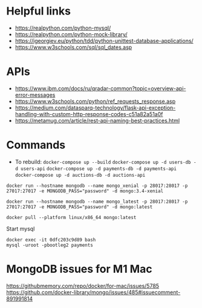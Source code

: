 # Helpful links

* https://realpython.com/python-mysql/
* https://realpython.com/python-mock-library/
* https://igeorgiev.eu/python/tdd/python-unittest-database-applications/
* https://www.w3schools.com/sql/sql_dates.asp


# APIs

* https://www.ibm.com/docs/ru/qradar-common?topic=overview-api-error-messages
* https://www.w3schools.com/python/ref_requests_response.asp
* https://medium.com/datasparq-technology/flask-api-exception-handling-with-custom-http-response-codes-c51a82a51a0f
* https://metamug.com/article/rest-api-naming-best-practices.html

# Commands


* To rebuild: `docker-compose up --build`
`docker-compose up -d users-db -d users-api`
`docker-compose up -d payments-db -d payments-api`
`docker-compose up -d auctions-db -d auctions-api `

`docker run --hostname mongodb --name mongo_xenial -p 28017:28017 -p 27017:27017 -e MONGODB_PASS="password" -d mongo:3.4-xenial`

`docker run --hostname mongodb --name mongo_latest -p 28017:28017 -p 27017:27017 -e MONGODB_PASS="password" -d mongo:latest`

`docker pull --platform linux/x86_64 mongo:latest`

Start mysql

```
docker exec -it 0dfc203c9d89 bash
mysql -uroot -pbootleg2 payments

```

# MongoDB issues for M1 Mac

https://githubmemory.com/repo/docker/for-mac/issues/5785
https://github.com/docker-library/mongo/issues/485#issuecomment-891991814
